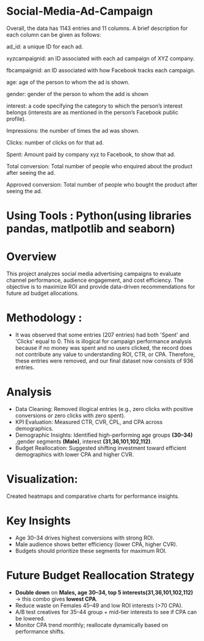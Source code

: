 # Social-Media-Ad-Campaign

Overall, the data has 1143 entries and 11 columns. A brief description for each column can be given as follows:

ad_id: a unique ID for each ad.

xyzcampaignid: an ID associated with each ad campaign of XYZ company.

fbcampaignid: an ID associated with how Facebook tracks each campaign.

age: age of the person to whom the ad is shown.

gender: gender of the person to whom the add is shown

interest: a code specifying the category to which the person’s interest belongs (interests are as mentioned in the person’s Facebook public profile).

Impressions: the number of times the ad was shown.

Clicks: number of clicks on for that ad.

Spent: Amount paid by company xyz to Facebook, to show that ad.

Total conversion: Total number of people who enquired about the product after seeing the ad.

Approved conversion: Total number of people who bought the product after seeing the ad.

# Using Tools : Python(using libraries pandas, matlpotlib and seaborn)

# Overview

This project analyzes social media advertising campaigns to evaluate channel performance, audience engagement, and cost efficiency. The objective is to maximize ROI and provide data-driven recommendations for future ad budget allocations.

# Methodology :
- It was observed that some entries (207 entries) had both 'Spent' and 'Clicks' equal to 0. This is illogical for campaign performance analysis because if no money was spent and no users clicked, the record does not contribute any value to understanding ROI, CTR, or CPA. Therefore, these entries were removed, and our final dataset now consists of 936 entries.

# Analysis
- Data Cleaning: Removed illogical entries (e.g., zero clicks with positive conversions or zero clicks with zero spent).
- KPI Evaluation: Measured CTR, CVR, CPL, and CPA across demographics.
- Demographic Insights: Identified high-performing age groups **(30–34)** ,gender segments **(Male)**, interest **(31,36,101,102,112)**.
- Budget Reallocation: Suggested shifting investment toward efficient demographics with lower CPA and higher CVR.

# Visualization: 
Created heatmaps and comparative charts for performance insights.

# Key Insights
- Age 30–34 drives highest conversions with strong ROI.
- Male audience shows better efficiency (lower CPA, higher CVR).
- Budgets should prioritize these segments for maximum ROI.

# Future Budget Reallocation Strategy
- **Double down** on **Males, age 30–34, top 5 interests(31,36,101,102,112)** → this combo gives **lowest CPA**.
- Reduce waste on Females 45–49 and low ROI interests (>70 CPA).
- A/B test creatives for 35–44 group + mid-tier interests to see if CPA can be lowered.
- Monitor CPA trend monthly; reallocate dynamically based on performance shifts.

